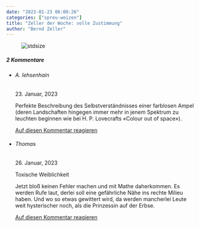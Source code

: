```yaml
---
date: "2023-01-23 06:00:26"
categories: ["spreu-weizen"]
title: "Zeller der Woche: volle Zustimmung"
author: "Bernd Zeller"
---
```



<figure>
<img src="https://www.publicomag.com/wp-content/uploads/2023/01/volle-Zustimmung.jpg" alt=stdsize>
</figure>


<!--more-->
<h5 class="comments-h">
2 Kommentare </h5>
<ul class="commentlist">
<li class="comment even thread-even depth-1 clearfix" id="li-comment-119182">
<h6 class="author">A. Iehsenhain</h6> <span class="date">23. Januar, 2023</span>



Perfekte Beschreibung des Selbstverständnisses einer farblosen Ampel (deren Landschaften hingegen immer mehr in jenem Spektrum zu leuchten beginnen wie bei H. P. Lovecrafts «Colour out of space»).

<a rel="nofollow" class="comment-reply-link" href="#comment-119182" data-commentid="119182" data-postid="16699" data-belowelement="comment-119182" data-respondelement="respond" data-replyto="Antworte auf A. Iehsenhain" aria-label="Antworte auf A. Iehsenhain">Auf diesen Kommentar reagieren</a> 


</li>
<li class="comment odd alt thread-odd thread-alt depth-1 clearfix" id="li-comment-119189">
<h6 class="author">Thomas</h6> <span class="date">26. Januar, 2023</span>



Toxische Weiblichkeit

Jetzt bloß keinen Fehler machen und mit Mathe daherkommen. Es werden Rufe laut, derlei soll eine gefährliche Nähe ins rechte Milieu haben. Und wo so etwas gewittert wird, da werden mancherlei Leute weit hysterischer noch, als die Prinzessin auf der Erbse.

<a rel="nofollow" class="comment-reply-link" href="#comment-119189" data-commentid="119189" data-postid="16699" data-belowelement="comment-119189" data-respondelement="respond" data-replyto="Antworte auf Thomas" aria-label="Antworte auf Thomas">Auf diesen Kommentar reagieren</a> 


</li>
</ul>
